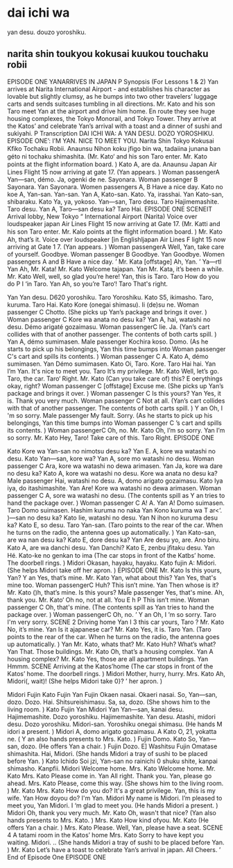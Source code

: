 # dai ichi wa

yan desu. douzo yoroshiku.

## narita shin toukyou kokusai kuukou touchaku robii

EPISODE ONE YANARRIVES IN JAPAN P Synopsis (For Lessons 1 & 2) Yan arrives at Narita International Airport - and establishes his character as lovable but slightly clumsy, as he bumps into two other travelers’ luggage carts and sends suitcases tumbling in all directions. Mr. Kato and his son Taro meet Yan at the airport and drive him home. En route they see huge housing complexes, the Tokyo Monorail, and Tokyo Tower. They arrive at the Katos’ and celebrate Yan’s arrival with a toast and a dinner of sushi and sukiyahi. P Transcription DAI ICHI WA: A YAN DESU. DOZO YOROSHIKU. EPISODE ONE’: I’M YAN. NICE TO MEET YOU. Narita Shin Tokyo Kokusai Kﬁko Tochaku Robii. Anaunsu Nihon koku jfigo bin wa, tadaiina junana ban géto ni tochaku shimashita. (Mr. Kato‘ and his son Taro enter. Mr. Kato points at the ﬂight information board. ) Kato A, are da. Anaunsu Japan Air Lines Flight 15 now arriving at gate 17. (Yan appears. ) Woman passengerA Yan—san, démo. Ja, ogenki de ne. Sayonara. Woman passenger B Sayonara. Yan Sayonara. Women passengers A, B Have a nice day. Kato no koe A, Yan-san. Yan-san. Yan A, Kato-san. Kato. Ya, irasshai. Yan Kato-san, shibaraku. Kato Ya, ya, yokoso. Yan—san, Taro desu. Taro Hajimemashite. Taro desu. Yan A, Taro—san desu ka? Taro Hai. EPISODE ONE SCENEIT Arrival lobby, New Tokyo “ International Airport (Narita) Voice over loudspeaker japan Air Lines Flight 15 now arriving at Gate 17. (Mr. Katti and his son Taro enter. Mr. Kalo points at the ﬂight information board. ) Mr. Kato Ah, that’s it. Voice over loudspeaker [in Englishljapan Air Lines F light 15 now arriving at Gate 1 7. (Yan appears. ) Woman passengerA Well, Yan, take care of yourself. Goodbye. Woman passenger B Goodbye. Yan Goodbye. Women passengers A and B Have a nice day. ’ Mr. Kata [offstage] Ah, Yan. ’ Ya—rtl Yan Ah, Mr. Kata! Mr. Kato Welcome tajapan. Yan Mr. Kata, it’s been a while. Mr. Kato Well, well, so glad you’re here! Yan, this is Taro. Taro How do you do P I ‘in Taro. Yan Ah, so you’re Taro‘! Taro That's right.

Yan Yan desu. D620 yoroshiku. Taro Yoroshiku. Kato S5, ikimasho. Taro, kuruma. Taro Hai. Kato Kore (onegai shimasu). Ii (de)su ne. Woman passenger C Chotto. (She picks up Yan’s package and brings it over. ) Woman passenger C Kore wa anata no desu ka? Yan A, hai, watashi no desu. Démo arigaté gozaimasu. Woman passengerC Iie. Ja. (Yan’s cart collides with that of another passenger. The contents of both carts spill. ) Yan A, démo sumimasen. Male passenger Kochira koso. Domo. (As he starts to pick up his belongings, Yan this time bumps into Woman passenger C's cart and spills its contents. ) Woman passenger C A. Kato A, démo sumimasen. Yan Démo sumimasen. Kato Oi, Taro. Kore. Taro Hai hai. Yan I’m Yan. It's nice to meet you. Taro It’s my privilege. Mr. Kato Well, let’s go. Taro, the car. Taro‘ Right. Mr. Kato (Can you take care of) this? E oerythings okay, right? Woman passenger C [offstage] Excuse me. (She picks up Yan’s package and brings it over. ) Woman passenger C Is this yours? Yan Yes, it is. Thank you very much. Woman passenger C Not at all. (Yan’s cart collides with that of another passenger. The contents of both carts spill. ) Y an Oh, I 'm so sorry. Male passenger My fault. Sorry. (As he starts to pick up his belongings, Yan this time bumps into Woman passenger C ’s cart and spills its contents. ) Woman passengerC Oh, no. Mr. Kato Oh, I’m so sorry. Yan I’m so sorry. Mr. Kato Hey, Taro! Take care of this. Taro Right. EPISODE ONE

Kato Kore wa Yan-san no nimotsu desu ka? Yan E. A, kore wa watashi no desu. Kato Yan—san, kore wa? Yan A, sore mo watashi no desu. Woman passenger C Ara, kore wa watashi no dewa arimasen. Yan Ja, kore wa dare no desu ka? Kato A, kore wa watashi no desu. Kore wa anata no desu ka? Male passenger Hai, watashi no desu. A, domo arigato gozaimasu. Kato Iya iya, do itashimashite. Yan Are! Kore wa watashi no dewa arimasen. Woman passenger C A, sore wa watashi no desu. (The contents spill as Y an tries to hand the package over. ) Woman passenger C A! A. Yan A! Domo suimasen. Taro Domo suimasen. Hashim kuruma no naka Yan Kono kuruma wa T ar<‘. )—san no desu ka? Kato Iie, watashi no desu. Yan N ihon no kuruma desu ka? Kato E, so desu. Taro Yan-san. (Taro points to the rear of the car. When he turns on the radio, the antenna goes up automatically. ) Yan Kato-san, are wa nan desu ka? Kato E, dore desu ka? Yan Are desu yo, are. Ano biru. Kato A, are wa danchi desu. Yan Danchi? Kato E, zenbu jﬁtaku desu. Yan Hé. Kato-ke no genkan to ima (The car stops in front of the Katbs’ home. The doorbell rings. ) Midori Okasan, hayaku, hayaku. Kato fujin A: Midori. (She helps Midori take off her apron. ) EPISODE ONE Mr. Kato Is this yours, Yan? Y an Yes, that’s mine. Mr. Kato Yan, what about this? Yan Yes, that's mine too. Woman passengerC Huh? This isn’t mine. Yan Then whose is it? Mr. Kato ()h, that’s mine. Is this yours? Male passenger Yes, that's mine. Ah, thank you. Mr. Kato‘ Oh no, not at all. You E h P This isn’t mine. Woman passenger C Oh, that's mine. (The contents spill as Yan tries to hand the package over. ) Woman passengerC Oh, no. ’ Y an Oh, I ’m so sorry. Taro I'm very sorry. SCENE 2 Driving home Yan I 3 this car yours, Taro ? Mr. Kato No, it’s mine. Yan Is it ajapanese car? Mr. Kato Yes, it is. Taro Yan. (Taro points to the rear of the car. When he turns on the radio, the antenna goes up automatically. ) Yan Mr. Kato, whats that? Mr. Kato Huh? What’s what? Yan That. Those buildings. Mr. Kato Oh, that’s a housing complex. Yan A housing complex? Mr. Kato Yes, those are all apartment buildings. Yan Hmmm. SCENE Arriving at the Katos’home (The car stops in front of the Katos’ home. The doorbell rings. ) Midori Mother, hurry, hurry. Mrs. Kato Ah, Midori(, wait)! (She helps Midori take 0}? ’ her apron. )

Midori Fujin Kato Fujin Yan Fujin Okaen nasai. Okaeri nasai. So, Yan—san, dozo. Dozo. Hai. Shitsureishimasu. Sa, sa, dozo. (She shows him to the living room. ) Kato Fujin Yan Midori Yan Yan—san, kanai desu. Hajimemashite. Dozo yoroshiku. Hajimemashite. Yan desu. Atashi, midori desu. Dozo yoroshiku. Midori-san. Yoroshiku onegai shimasu. (He hands M idori a present. ) Midori A, domo arigato gozaimasu. A Kato O, 21, yokatta ne. ( Y an also hands presents to Mrs. Kato. ) Fujin Domo. Kato So, Yan—san, dozo. (He offers Yan a chair. ) Fujin Dozo. E] Washitsu Fujin Omatase shimashita. Hai, Midori. (She hands Midori a tray of sushi to be placed before Yan. ) Kato Ichido Soi jzi, Yan-san no rainichi 0 shuku shite, kanpai shimasho. Kanpfii. Midori Welcome home. Mrs. Kato Welcome home. Mr. Kato Mrs. Kato Please come in. Yan All right. Thank you. Yan, please go ahead. Mrs. Kato Please, come this way. (She shows him to the living room. ) Mr. Kato Mrs. Kato How do you do? It's a great privilege. Yan, this is my wife. Yan How doyou do? I'm Yan. Midori My name is Midori. I’m pleased to meet you, Yan Midori. I ‘m glad to meet you. (He hands Midori a present. ) Midori Oh, thank you very much. Mr. Kato Oh, wasn't that nice? (Yan also hands presents to Mrs. Kato. ) Mrs. Kato How kind ofyou. Mr. Kato (He offers Yan a chair. ) Mrs. Kato Please. Well, Yan, please have a seat. SCENE 4 A tatami room in the Katos’ home Mrs. Kato Sorry to have kept you waiting. Midori. .. (She hands Midori a tray of sushi to be placed before Yan. ) Mr. Kato Let’s have a toast to celebrate Yan’s arrival in japan. All Cheers. ’ End of Episode One EPISODE ONE
